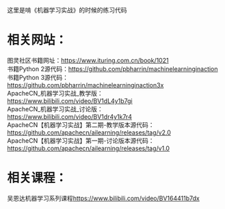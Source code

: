 这里是啃《机器学习实战》的时候的练习代码  
# 相关网站：  
图灵社区书籍网址：<https://www.ituring.com.cn/book/1021>  
书籍Python 2源代码：<https://github.com/pbharrin/machinelearninginaction>  
书籍Python 3源代码：<https://github.com/pbharrin/machinelearninginaction3x>  
ApacheCN_机器学习实战_教学版：<https://www.bilibili.com/video/BV1dL4y1b7gi>  
ApacheCN_机器学习实战_讨论版：<https://www.bilibili.com/video/BV1dr4y1k7r4>  
ApacheCN【机器学习实战】第二期-教学版本源代码：<https://github.com/apachecn/ailearning/releases/tag/v2.0>  
ApacheCN【机器学习实战】第一期-讨论版本源代码：<https://github.com/apachecn/ailearning/releases/tag/v1.0>
# 相关课程：
吴恩达机器学习系列课程<https://www.bilibili.com/video/BV164411b7dx>
